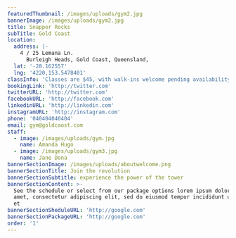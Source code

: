 ```yaml
---
featuredThumbnail: /images/uploads/gym2.jpg
bannerImage: /images/uploads/gym2.jpg
title: Snapper Rocks
subTitle: Gold Coast
location:
  address: |-
    4 / 25 Lemana Ln.
      Burleigh Heads, Gold Coast, Queensland,
  lat: '-28.162557'
  lng: '4220,153.5478401'
classInfo: 'Classes are $45, with walk-ins welcome pending availability.'
bookingLink: 'http://twitter.com'
twitterURL: 'http://twitter.com'
facebookURL: 'http://facebook.com'
linkedinURL: 'http://linkedin.com'
instagramURL: 'http://instagram.com'
phone: '040404040404'
email: gym@goldcaost.com
staff:
  - image: /images/uploads/gym.jpg
    name: Amanda Hugo
  - image: /images/uploads/gym3.jpg
    name: Jane Dona
bannerSectionImage: /images/uploads/aboutwelcome.png
bannerSectionTitle: Join the revolution
bannerSectionSubtitle: experience the power of the tower
bannerSectionContent: >-
  See the schedule or select from our package options lorem ipsum dolor sit
  amet, consectetur adipiscing elit, sed do eiusmod tempor incididunt ut labore
  et
bannerSectionSheduleURL: 'http://google.com'
bannerSectionPackageURL: 'http://google.com'
order: '1'
---
```

